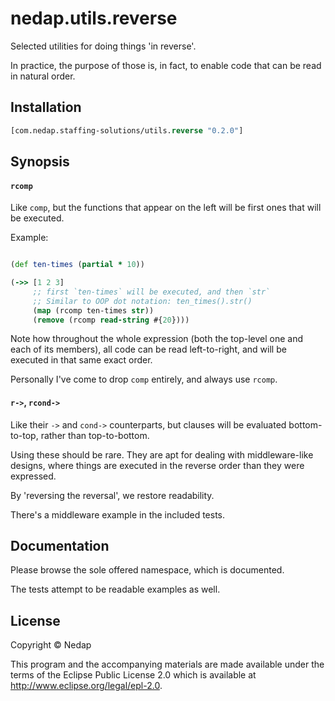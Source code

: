 # nedap.utils.reverse

Selected utilities for doing things 'in reverse'.

In practice, the purpose of those is, in fact, to enable code that can be read in natural order.

## Installation

```clojure
[com.nedap.staffing-solutions/utils.reverse "0.2.0"]
````

## Synopsis

#### `rcomp`

Like `comp`, but the functions that appear on the left will be first ones that will be executed.

Example:

```clojure

(def ten-times (partial * 10))

(->> [1 2 3]
     ;; first `ten-times` will be executed, and then `str`
     ;; Similar to OOP dot notation: ten_times().str()
     (map (rcomp ten-times str))
     (remove (rcomp read-string #{20})))
```

Note how throughout the whole expression (both the top-level one and each of its members),
all code can be read left-to-right, and will be executed in that same exact order. 

Personally I've come to drop `comp` entirely, and always use `rcomp`.  

#### `r->`, `rcond->`

Like their `->` and `cond->` counterparts, but clauses will be evaluated bottom-to-top, rather than top-to-bottom.

Using these should be rare. They are apt for dealing with middleware-like designs,
where things are executed in the reverse order than they were expressed.

By 'reversing the reversal', we restore readability.

There's a middleware example in the included tests.

## Documentation

Please browse the sole offered namespace, which is documented.

The tests attempt to be readable examples as well.

## License

Copyright © Nedap

This program and the accompanying materials are made available under the terms of the Eclipse Public License 2.0 which is available at http://www.eclipse.org/legal/epl-2.0.
